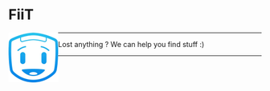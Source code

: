 # FiiT
<img align="left" src='/.github/assets/logo.png'>

***

Lost anything ? We can help you find stuff :)

***

# <code/>

